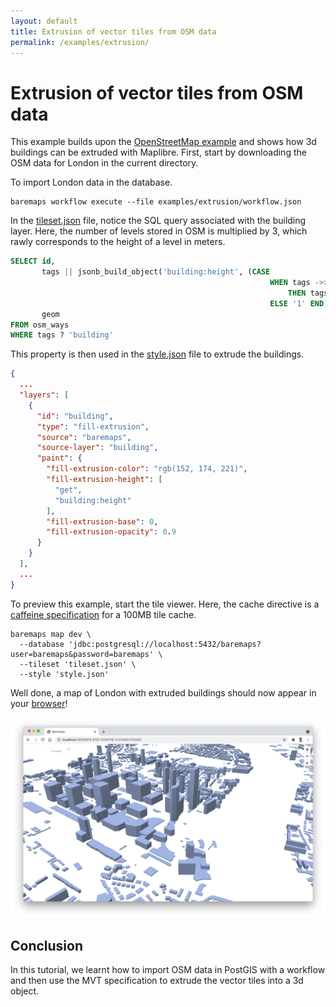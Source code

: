 ```yaml
---
layout: default
title: Extrusion of vector tiles from OSM data
permalink: /examples/extrusion/
---
```


# Extrusion of vector tiles from OSM data

This example builds upon the [OpenStreetMap example](https://www.baremaps.com/examples/openstreetmap/) and shows how 3d
buildings can be extruded with Maplibre. First, start by downloading the OSM data for London in the current directory.

To import London data in the database.

```
baremaps workflow execute --file examples/extrusion/workflow.json
```

In the [tileset.json](https://raw.githubusercontent.com/apache/incubator-baremaps/main/examples/extrusion/tileset.json)
file, notice the SQL query associated with the building layer. Here, the number of levels stored in OSM is multiplied by
3, which rawly corresponds to the height of a level in meters.

```sql
SELECT id,
       tags || jsonb_build_object('building:height', (CASE
                                                          WHEN tags ->> 'building:levels' ~ '^[0-9\\.]+$'
                                                              THEN tags ->> 'building:levels'
                                                          ELSE '1' END)::real * 3),
       geom
FROM osm_ways
WHERE tags ? 'building'
```

This property is then used in
the [style.json](https://raw.githubusercontent.com/apache/incubator-baremaps/main/examples/extrusion/style.json) file to
extrude the buildings.

```json
{
  ...
  "layers": [
    {
      "id": "building",
      "type": "fill-extrusion",
      "source": "baremaps",
      "source-layer": "building",
      "paint": {
        "fill-extrusion-color": "rgb(152, 174, 221)",
        "fill-extrusion-height": [
          "get",
          "building:height"
        ],
        "fill-extrusion-base": 0,
        "fill-extrusion-opacity": 0.9
      }
    }
  ],
  ...
}
```

To preview this example, start the tile viewer. Here, the cache directive is
a [caffeine specification](https://www.javadoc.io/doc/com.github.ben-manes.caffeine/caffeine/2.2.2/com/github/benmanes/caffeine/cache/CaffeineSpec.html)
for a 100MB tile cache.

```shell
baremaps map dev \
  --database 'jdbc:postgresql://localhost:5432/baremaps?user=baremaps&password=baremaps' \
  --tileset 'tileset.json' \
  --style 'style.json'
```

Well done, a map of London with extruded buildings should now appear in your [browser](http://localhost:9000/)!

![Tile viewer](screenshot.png)


## Conclusion

In this tutorial, we learnt how to import OSM data in PostGIS with a workflow and then use the MVT specification to extrude the vector tiles into a 3d object.